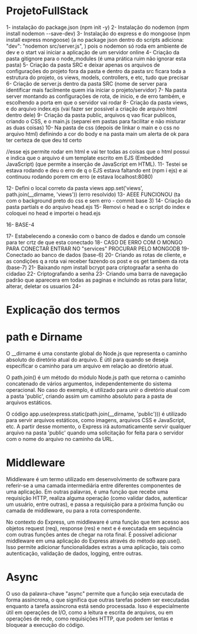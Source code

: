 # ProjetoFullStack
 
1- instalação do package.json (npm init -y)
2- Instalação do nodemon (npm install nodemon --save-dev)
3- Instalação do express e do mongoose (npm install express mongoose) (a no package json dentro do scripts adiciona:  "dev": "nodemon src/server.js", ) pois o nodemon só roda em ambiente de dev e o start vai iniciar a aplicação de um servidor online
4- Criação da pasta gitignore para o node_modules (é uma prática ruim não ignorar esta pasta)
5- Criação da pasta SRC e deixar apenas os arquivos de configurações do projeto fora da pasta e dentro da pasta src ficara toda a estrutura do projeto, os views, models, controllers, e etc, tudo que precisar 
6- Criação de server.js dentro da pasta SRC (nome de server para identificar mais facilmente quem iria iniciar o projeto/servidor)
7- Na pasta server montando as configurações de rota, de inicio, e de erro também, e escolhendo a porta em que o servidor vai rodar
8- Criação da pasta views, e do arquivo index.ejs (vai fazer ser possivel a criação de arquivo html dentro dele)
9- Criação da pasta public, arquivos q vao ficar publicos, criando o CSS, e o main.js (separei em pastas para facilitar e não misturar as duas coisas)
10- Na pasta de css (depois de linkar o main e o css no arquivo html) definindo a cor do body e na pasta main um alerta de ok para ter certeza de que deu td certo

//esse ejs permite rodar em html e vai ter todas as coisas que o html possui e indica que o arquivo é um template escrito em EJS (Embedded JavaScript) (que permite a inserção de JavaScript em HTML).
11- Testei se estava rodando e deu o erro de q o EJS estava faltando ent (npm i ejs) e ai continuou rodando porem cm erro (e estava localhost:8080)

12- Defini o local correto da pasta views app.set('views', path.join(__dirname, 'views')) (erro resolvido)
13- AEEE FUNCIONOU (ta com o background preto do css e sem erro - commit base 3)
14- Criação da pasta partials e do arquivo head.ejs 
15- Removi o head e o script do index e coloquei no head e importei o head.ejs 

16- BASE-4

17- Estabelecendo a conexão com o banco de dados e dando um console para ter crtz de que esta conectado
18- CASO DE ERRO COM O MONGO PARA CONECTAR ENTRAR NO "services" PROCURAR PELO MONGODB 
19- Conectado ao banco de dados (base-6)
20- Criando as rotas de cliente, e as condições q a rota vai receber fazendo os post e os get tambem da rota (base-7)
21- Baixando npm install bcrypt para criptograafar a senha do cidadao
22- Criptografando a senha
23- Criando uma barra de navegação padrão que aparecera em todas as paginas e incluindo as rotas para listar, alterar, deletar os usuarios
24- 


# Explicação dos termos

# path e Dirname

O __dirname é uma constante global do Node.js que representa o caminho absoluto do diretório atual do arquivo. É útil para quando se deseja especificar o caminho para um arquivo em relação ao diretório atual.

O path.join() é um método do módulo Node.js path que retorna o caminho concatenado de vários argumentos, independentemente do sistema operacional. No caso do exemplo, é utilizado para unir o diretório atual com a pasta 'public', criando assim um caminho absoluto para a pasta de arquivos estáticos.

O código app.use(express.static(path.join(__dirname, 'public'))) é utilizado para servir arquivos estáticos, como imagens, arquivos CSS e JavaScript, etc. A partir desse momento, o Express irá automaticamente servir qualquer arquivo na pasta 'public' quando uma solicitação for feita para o servidor com o nome do arquivo no caminho da URL.

# Middleware

Middleware é um termo utilizado em desenvolvimento de software para referir-se a uma camada intermediária entre diferentes componentes de uma aplicação. Em outras palavras, é uma função que recebe uma requisição HTTP, realiza alguma operação (como validar dados, autenticar um usuário, entre outras), e passa a requisição para a próxima função ou camada de middleware, ou para a rota correspondente.

No contexto do Express, um middleware é uma função que tem acesso aos objetos request (req), response (res) e next e é executada em sequência com outras funções antes de chegar na rota final. É possível adicionar middleware em uma aplicação do Express através do método app.use(). Isso permite adicionar funcionalidades extras a uma aplicação, tais como autenticação, validação de dados, logging, entre outras.

# Async

O uso da palavra-chave "async" permite que a função seja executada de forma assíncrona, o que significa que outras tarefas podem ser executadas enquanto a tarefa assíncrona está sendo processada. Isso é especialmente útil em operações de I/O, como a leitura e escrita de arquivos, ou em operações de rede, como requisições HTTP, que podem ser lentas e bloquear a execução do código.

